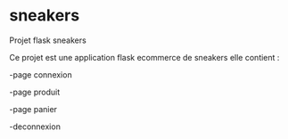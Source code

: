 # sneakers
Projet flask sneakers

Ce projet est une application flask ecommerce de sneakers elle contient : 

-page connexion

-page produit 

-page panier 

-deconnexion
